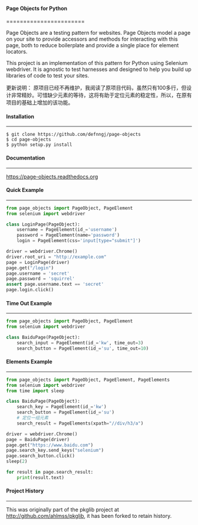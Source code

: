 #### Page Objects for Python
=======================

Page Objects are a testing pattern for websites. Page Objects model a page on
your site to provide accessors and methods for interacting with this page,
both to reduce boilerplate and provide a single place for element locators.

This project is an implementation of this pattern for Python using Selenium
webdriver. It is agnostic to test harnesses and designed to help you build up
libraries of code to test your sites.


更新说明：
    原项目已经不再维护，我阅读了原项目代码，虽然只有100多行，但设计非常精妙。可惜缺少元素的等待，这将有助于定位元素的稳定性，所以，在原有项目的基础上增加的该功能。


#### Installation
------------

```shell
$ git clone https://github.com/defnngj/page-objects
$ cd page-objects
$ python setup.py install
```

#### Documentation
-------------

https://page-objects.readthedocs.org


#### Quick Example
-------------
```python
from page_objects import PageObject, PageElement
from selenium import webdriver

class LoginPage(PageObject):
    username = PageElement(id_='username')
    password = PageElement(name='password')
    login = PageElement(css='input[type="submit"]')

driver = webdriver.Chrome()
driver.root_uri = "http://example.com"
page = LoginPage(driver)
page.get("/login")
page.username = 'secret'
page.password = 'squirrel'
assert page.username.text == 'secret'
page.login.click()
```

#### Time Out Example
-------------
```python
from page_objects import PageObject, PageElement
from selenium import webdriver

class BaiduPage(PageObject):
    search_input = PageElement(id_='kw', time_out=3)
    search_button = PageElement(id_='su', time_out=10)
```

#### Elements Example
-------------
```python
from page_objects import PageObject, PageElement, PageElements
from selenium import webdriver
from time import sleep

class BaiduPage(PageObject):
    search_key = PageElement(id_='kw')
    search_button = PageElement(id_='su')
    # 定位一组元素
    search_result = PageElements(xpath="//div/h3/a")

driver = webdriver.Chrome()
page = BaiduPage(driver)
page.get("https://www.baidu.com")
page.search_key.send_keys("selenium")
page.search_button.click()
sleep(2)

for result in page.search_result:
    print(result.text)

```

#### Project History
---------------

This was originally part of the pkglib project at http://github.com/ahlmss/pkglib,
it has been forked to retain history.
